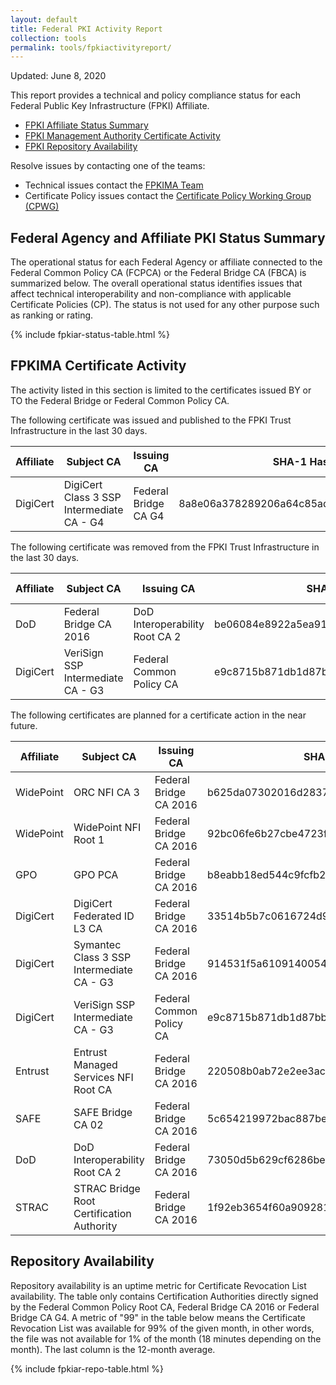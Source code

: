 ```yaml
---
layout: default 
title: Federal PKI Activity Report
collection: tools
permalink: tools/fpkiactivityreport/
---
```


Updated: June 8, 2020

This report provides a technical and policy compliance status for each Federal Public Key Infrastructure (FPKI) Affiliate.

- [FPKI Affiliate Status Summary](#fpki-affiliate-status-summary)
- [FPKI Management Authority Certificate Activity](#fpkima-certificate-activity)
- [FPKI Repository Availability](#repository-availability)

Resolve issues by contacting one of the teams:  

- Technical issues contact the [FPKIMA Team](mailto:fpki-help@gsa.gov) 
- Certificate Policy issues contact the [Certificate Policy Working Group (CPWG)](mailto:fpkipa_cpwg@listserv.gsa.gov)  

## Federal Agency and Affiliate PKI Status Summary
The operational status for each Federal Agency or affiliate connected to the Federal Common Policy CA (FCPCA) or the Federal Bridge CA (FBCA) is summarized below. The overall operational status identifies issues that affect technical interoperability and non-compliance with applicable Certificate Policies (CP). The status is not used for any other purpose such as ranking or rating.

{% include fpkiar-status-table.html %}

## FPKIMA Certificate Activity
The activity listed in this section is limited to the certificates issued BY or TO the Federal Bridge or Federal Common Policy CA.

The following certificate was issued and published to the FPKI Trust Infrastructure in the last 30 days.

| Affiliate | Subject CA | Issuing CA | SHA-1 Hash | Issued Date |
| --------- | ---------- | ---------- | ------ | ------ |
| DigiCert | DigiCert Class 3 SSP Intermediate CA - G4 | Federal Bridge CA G4 | 8a8e06a378289206a64c85ad7dd37846b1ed3aad | 5/14/20 |


The following certificate was removed from the FPKI Trust Infrastructure in the last 30 days.

| Affiliate | Subject CA | Issuing CA | SHA-1 Hash | Expiration Date |
| --------- | ---------- | ---------- | ------ | ------ |
| DoD | Federal Bridge CA 2016 | DoD Interoperability Root CA 2 | be06084e8922a5ea91056e65cbf4b627e7e001fe | 5/9/20 |
| DigiCert | VeriSign SSP Intermediate CA - G3 | Federal Common Policy CA | e9c8715b871db1d87bb65ba2a5bbfa8000df7861 | 12/9/20 |


The following certificates are planned for a certificate action in the near future.

| Affiliate | Subject CA | Issuing CA | SHA-1 Hash | Expiration Date | Action |
| --------- | ---------- | ---------- | ---------- | ---------- | -------- |
| WidePoint | ORC NFI CA 3 | Federal Bridge CA 2016 | b625da07302016d2837023bab94b6e0d76fc2e45 | 7/17/2021 | Revocation 6/10/20 |
| WidePoint | WidePoint NFI Root 1 | Federal Bridge CA 2016 | 92bc06fe6b27cbe4723f309f34681fc57c8166ce | 8/6/2022 | Revocation 6/10/20 |
| GPO | GPO PCA | Federal Bridge CA 2016 | b8eabb18ed544c9fcfb299bd5d322127e6f48d90 | 8/3/2020 | Revocation |
| DigiCert | DigiCert Federated ID L3 CA | Federal Bridge CA 2016 | 33514b5b7c0616724d9e174f59d7aa080740b8c3 | 2/28/2022 | Revocation 6/10/20 |
| DigiCert | Symantec Class 3 SSP Intermediate CA - G3 | Federal Bridge CA 2016 | 914531f5a610914005422e56d6711218133b1048 | 10/25/2020 | Revocation 6/10/20 |
| DigiCert | VeriSign SSP Intermediate CA - G3 | Federal Common Policy CA | e9c8715b871db1d87bb65ba2a5bbfa8000df7861 | 12/9/2020 | Revocation 6/10/20|
| Entrust | Entrust Managed Services NFI Root CA | Federal Bridge CA 2016 | 220508b0ab72e2ee3acaa6a9ef5001c87c523ea4 | 11/16/2020 | Revocation 6/10/20 |
| SAFE | SAFE Bridge CA 02 | Federal Bridge CA 2016 | 5c654219972bac887bea9f1309eb9e052fb7757e | 6/7/2021 | Revocation 6/10/20 |
| DoD | DoD Interoperability Root CA 2 | Federal Bridge CA 2016 | 73050d5b629cf6286be972afddfa31d2864b4f35 | 8/6/2022 | Revocation 6/10/20 |
| STRAC | STRAC Bridge Root Certification Authority | Federal Bridge CA 2016 | 1f92eb3654f60a9092811f7948afff45c09a6ca9 | 2/14/2022 | Revocation 6/10/20 |

## Repository Availability 
Repository availability is an uptime metric for Certificate Revocation List availability. The table only contains Certification Authorities directly signed by the Federal Common Policy Root CA, Federal Bridge CA 2016 or Federal Bridge CA G4. A metric of "99" in the table below means the Certificate Revocation List was available for 99% of the given month, in other words, the file was not available for 1% of the month (18 minutes depending on the month). The last column is the 12-month average.

{% include fpkiar-repo-table.html %}
